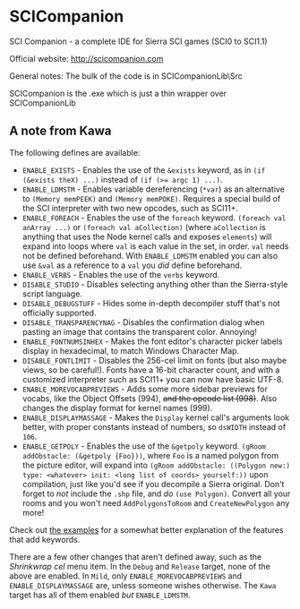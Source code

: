 # SCICompanion
SCI Companion - a complete IDE for Sierra SCI games (SCI0 to SCI1.1)

Official website:
http://scicompanion.com

General notes:
The bulk of the code is in SCICompanionLib\Src

SCICompanion is the .exe which is just a thin wrapper over SCICompanionLib

## A note from Kawa
The following defines are available:

* `ENABLE_EXISTS` - Enables the use of the `&exists` keyword, as in `(if (&exists theX) ...)` instead of `(if (>= argc 1) ...)`.
* `ENABLE_LDMSTM` - Enables variable dereferencing (`*var`) as an alternative to `(Memory memPEEK)` and `(Memory memPOKE)`. Requires a special build of the SCI interpreter with two new opcodes, such as SCI11+.
* `ENABLE_FOREACH` - Enables the use of the `foreach` keyword. `(foreach val anArray ...)` or `(foreach val aCollection)` (where `aCollection` is anything that uses the Node kernel calls and exposes `elements`) will expand into loops where `val` is each value in the set, in order. `val` needs not be defined beforehand. With `ENABLE_LDMSTM` enabled you can also use `&val` as a reference to a `val` you *did* define beforehand.
* `ENABLE_VERBS` - Enables the use of the `verbs` keyword.
* `DISABLE_STUDIO` - Disables selecting anything other than the Sierra-style script language.
* `DISABLE_DEBUGSTUFF` - Hides some in-depth decompiler stuff that's not officially supported.
* `DISABLE_TRANSPARENCYNAG` - Disables the confirmation dialog when pasting an image that contains the transparent color. Annoying!
* `ENABLE_FONTNUMSINHEX` - Makes the font editor's character picker labels display in hexadecimal, to match Windows Character Map.
* `DISABLE_FONTLIMIT` - Disables the 256-cel limit on fonts (but also maybe views, so be careful!). Fonts have a 16-bit character count, and with a customized interpreter such as SCI11+ you can now have basic UTF-8.
* `ENABLE_MOREVOCABPREVIEWS` - Adds some more sidebar previews for vocabs, like the Object Offsets (994), ~~and the opcode list (998)~~. Also changes the display format for kernel names (999).
* `ENABLE_DISPLAYMASSAGE` - Makes the `Display` kernel call's arguments look better, with proper constants instead of numbers, so `dsWIDTH` instead of `106`.
* `ENABLE_GETPOLY` - Enables the use of the `&getpoly` keyword. `(gRoom addObstacle: (&getpoly {Foo}))`, where `Foo` is a named polygon from the picture editor, will expand into `(gRoom addObstacle: ((Polygon new:) type: <whatever> init: <long list of coords> yourself:))` upon compilation, just like you'd see if you decompile a Sierra original. Don't forget to *not* include the `.shp` file, and *do* `(use Polygon)`. Convert all your rooms and you won't need `AddPolygonsToRoom` and `CreateNewPolygon` any more!

Check out [the examples](examples.md) for a somewhat better explanation of the features that add keywords.

There are a few other changes that aren't defined away, such as the *Shrinkwrap cel* menu item. In the `Debug` and `Release` target, none of the above are enabled. In `Mild`, only `ENABLE_MOREVOCABPREVIEWS` and `ENABLE_DISPLAYMASSAGE` are, unless someone wishes otherwise. The `Kawa` target has all of them enabled *but* `ENABLE_LDMSTM`.
